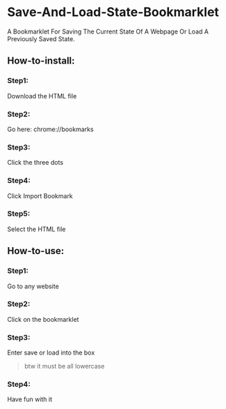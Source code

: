 # Save-And-Load-State-Bookmarklet
A Bookmarklet For Saving The Current State Of A Webpage Or Load A Previously Saved State.
## How-to-install:
### Step1: 
Download the HTML file
### Step2: 
Go here: chrome://bookmarks
### Step3: 
Click the three dots
### Step4: 
Click Import Bookmark
### Step5: 
Select the HTML file
## How-to-use:
### Step1: 
Go to any website
### Step2: 
Click on the bookmarklet
### Step3: 
Enter save or load into the box
> btw it must be all lowercase
### Step4: 
Have fun with it
